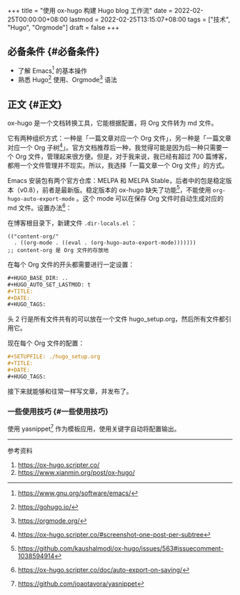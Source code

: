 +++
title = "使用 ox-hugo 构建 Hugo blog 工作流"
date = 2022-02-25T00:00:00+08:00
lastmod = 2022-02-25T13:15:07+08:00
tags = ["技术", "Hugo", "Orgmode"]
draft = false
+++

## 必备条件 {#必备条件}

-   了解 Emacs[^fn:1] 的基本操作
-   熟悉 Hugo[^fn:2] 使用、Orgmode[^fn:3] 语法


## 正文 {#正文}

ox-hugo 是一个文档转换工具，它能根据配置，将 Org 文件转为 md 文件。

它有两种组织方式：一种是「一篇文章对应一个 Org 文件」，另一种是「一篇文章对应一个 Org 子树[^fn:4]」。官方文档推荐后一种，我觉得可能是因为后一种只需要一个 Org 文件，管理起来很方便。但是，对于我来说，我已经有超过 700 篇博客，都用一个文件管理并不现实。所以，我选择「一篇文章一个 Org 文件」的方式。

Emacs 安装包有两个官方仓库：MELPA 和 MELPA Stable，后者中的包是稳定版本（v0.8），前者是最新版。稳定版本的 ox-hugo 缺失了功能[^fn:5]，不能使用 `org-hugo-auto-export-mode` 。这个 mode 可以在保存 Org 文件时自动生成对应的 md 文件。设置办法[^fn:6]：

在博客根目录下，新建文件 `.dir-locals.el` ：

```elisp
(("content-org/"
  . ((org-mode . ((eval . (org-hugo-auto-export-mode)))))))
;; content-org 是 Org 文件的存放地
```

在每个 Org 文件的开头都需要进行一定设置：

```org
#+HUGO_BASE_DIR: ..
#+HUGO_AUTO_SET_LASTMOD: t
#+TITLE:
#+DATE:
#+HUGO_TAGS:
```

头 2 行是所有文件共有的可以放在一个文件 hugo_setup.org，然后所有文件都引用它。

现在每个 Org 文件的配置：

```org
#+SETUPFILE: ./hugo_setup.org
#+TITLE:
#+DATE:
#+HUGO_TAGS:
```

接下来就能够和往常一样写文章，并发布了。


### 一些使用技巧 {#一些使用技巧}

使用 yasnippet[^fn:7] 作为模板应用，使用关键字自动将配置输出。

---
参考资料

1.  <https://ox-hugo.scripter.co/>
2.  <https://www.xianmin.org/post/ox-hugo/>

[^fn:1]: <https://www.gnu.org/software/emacs/>
[^fn:2]: <https://gohugo.io/>
[^fn:3]: <https://orgmode.org/>
[^fn:4]: <https://ox-hugo.scripter.co/#screenshot-one-post-per-subtree>
[^fn:5]: <https://github.com/kaushalmodi/ox-hugo/issues/563#issuecomment-1038594914>
[^fn:6]: <https://ox-hugo.scripter.co/doc/auto-export-on-saving/>
[^fn:7]: <https://github.com/joaotavora/yasnippet>